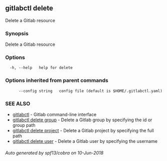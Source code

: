 ## gitlabctl delete

Delete a Gitlab resource

### Synopsis

Delete a Gitlab resource

### Options

```
  -h, --help   help for delete
```

### Options inherited from parent commands

```
      --config string   config file (default is $HOME/.gitlabctl.yaml)
```

### SEE ALSO

* [gitlabctl](gitlabctl.md)	 - Gitlab command-line interface
* [gitlabctl delete group](gitlabctl_delete_group.md)	 - Delete a Gitlab group by specifying the id or group path
* [gitlabctl delete project](gitlabctl_delete_project.md)	 - Delete a Gitlab project by specifying the full path
* [gitlabctl delete user](gitlabctl_delete_user.md)	 - Delete a Gitlab user by specifying the username

###### Auto generated by spf13/cobra on 10-Jun-2018

